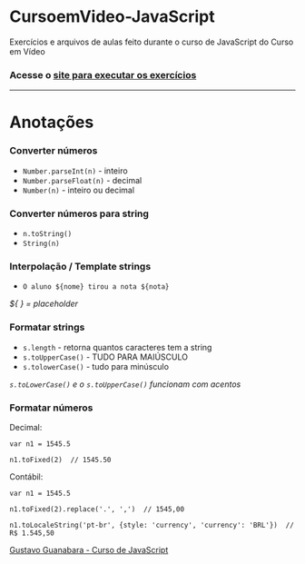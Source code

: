 # CursoemVideo-JavaScript
 Exercícios e arquivos de aulas feito durante o curso de JavaScript do Curso em Vídeo

### Acesse o [site para executar os exercícios](https://henrique-sc.github.io/CursoemVideo-JavaScript/)

---

# Anotações

### Converter números
 - `Number.parseInt(n)` - inteiro
 - `Number.parseFloat(n)` - decimal
 - `Number(n)` - inteiro ou decimal


### Converter números para string
- `n.toString()`
- `String(n)`

### Interpolação / Template strings
- `O aluno ${nome} tirou a nota ${nota}`

*${ } = placeholder*

### Formatar strings
- `s.length` - retorna quantos caracteres tem a string
- `s.toUpperCase()` - TUDO PARA MAIÚSCULO
- `s.tolowerCase()` - tudo para minúsculo

*`s.toLowerCase()` e o `s.toUpperCase()` funcionam com acentos*

### Formatar números

Decimal:
```
var n1 = 1545.5

n1.toFixed(2)  // 1545.50
```

Contábil:
```
var n1 = 1545.5

n1.toFixed(2).replace('.', ',')  // 1545,00

n1.toLocaleString('pt-br', {style: 'currency', 'currency': 'BRL'})  // R$ 1.545,50
```

[Gustavo Guanabara - Curso de JavaScript](https://gustavoguanabara.github.io/javascript/)
